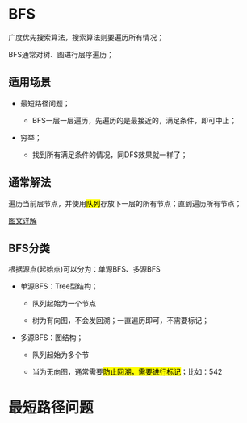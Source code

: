 # BFS

广度优先搜索算法，搜索算法则要遍历所有情况；

BFS通常对树、图进行层序遍历；

## 适用场景

- 最短路径问题；
  
  - BFS一层一层遍历，先遍历的是最接近的，满足条件，即可中止；

- 穷举；
  
  - 找到所有满足条件的情况，同DFS效果就一样了；

## 通常解法

遍历当前层节点，并使用<mark>队列</mark>存放下一层的所有节点；直到遍历所有节点；

[图文详解](https://leetcode.cn/circle/article/YLb5l4/)

## BFS分类

根据源点(起始点)可以分为：单源BFS、多源BFS

- 单源BFS：Tree型结构；
  
  - 队列起始为一个节点
  
  - 树为有向图，不会发回溯；一直遍历即可，不需要标记；

- 多源BFS：图结构；
  
  - 队列起始为多个节
  
  - 当为无向图，通常需要<mark>防止回溯，需要进行标记</mark>；比如：542

# 最短路径问题
